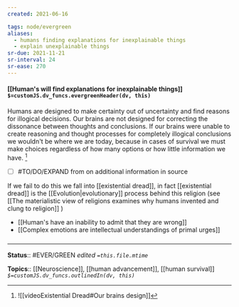 ```yaml
---
created: 2021-06-16

tags: node/evergreen
aliases:
  - humans finding explanations for inexplainable things
  - explain unexplainable things
sr-due: 2021-11-21
sr-interval: 24
sr-ease: 270
---
```


#### [[Human's will find explanations for inexplainable things]] `$=customJS.dv_funcs.evergreenHeader(dv, this)`

Humans are designed to make certainty out of uncertainty and find reasons for illogical decisions. Our brains are not designed for correcting the dissonance between thoughts and conclusions. If our brains were unable to create reasoning and thought processes for completely illogical conclusions we wouldn't be where we are today, because in cases of survival we must make choices regardless of how many options or how little information we have. [^1]  
- [ ] #TO/DO/EXPAND from on additional information in source

If we fail to do this we fall into [[existential dread]], in fact [[existential dread]] is the [[Evolution|evolutionary]] process behind this religion (see [[The materialistic view of religions examines why humans invented and clung to religion]] )

- [[Human's have an inability to admit that they are wrong]]
- [[Complex emotions are intellectual understandings of primal urges]]


### <hr class="footnote"/>

**Status**:: #EVER/GREEN
*edited `=this.file.mtime`*

**Topics**:: [[Neuroscience]], [[human advancement]], [[human survival]]
*`$=customJS.dv_funcs.outlinedIn(dv, this)`*

[^1]: ![[videoExistential Dread#Our brains design]]